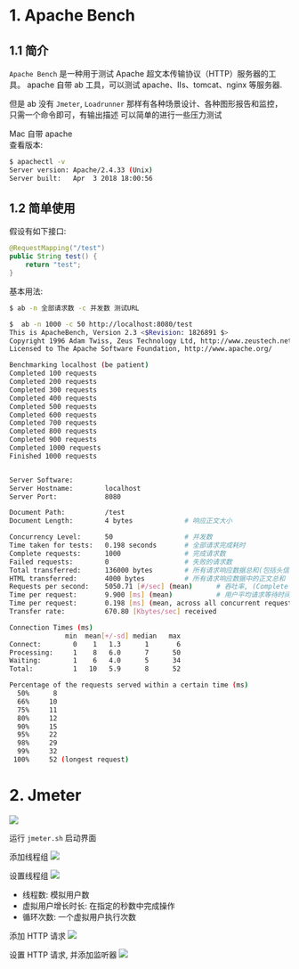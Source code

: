 # 1. Apache Bench
## 1.1 简介
`Apache Bench` 是一种用于测试 Apache 超文本传输协议（HTTP）服务器的工具。 apache 自带 ab 工具，可以测试
apache、IIs、tomcat、nginx 等服务器.

但是 ab 没有 `Jmeter`, `Loadrunner` 那样有各种场景设计、各种图形报告和监控，只需一个命令即可，有输出描述
可以简单的进行一些压力测试

Mac 自带 apache  
查看版本:

```bash
$ apachectl -v
Server version: Apache/2.4.33 (Unix)
Server built:   Apr  3 2018 18:00:56
```

## 1.2 简单使用
假设有如下接口:
```java
@RequestMapping("/test")
public String test() {
    return "test";
}
```

基本用法:
```bash
$ ab -n 全部请求数 -c 并发数 测试URL
```

```bash
$  ab -n 1000 -c 50 http://localhost:8080/test
This is ApacheBench, Version 2.3 <$Revision: 1826891 $>
Copyright 1996 Adam Twiss, Zeus Technology Ltd, http://www.zeustech.net/
Licensed to The Apache Software Foundation, http://www.apache.org/

Benchmarking localhost (be patient)
Completed 100 requests
Completed 200 requests
Completed 300 requests
Completed 400 requests
Completed 500 requests
Completed 600 requests
Completed 700 requests
Completed 800 requests
Completed 900 requests
Completed 1000 requests
Finished 1000 requests


Server Software:
Server Hostname:        localhost
Server Port:            8080

Document Path:          /test
Document Length:        4 bytes             # 响应正文大小

Concurrency Level:      50                  # 并发数
Time taken for tests:   0.198 seconds       # 全部请求完成耗时
Complete requests:      1000                # 完成请求数
Failed requests:        0                   # 失败的请求数
Total transferred:      136000 bytes        # 所有请求响应数据总和(包括头信息 + 正文信息)
HTML transferred:       4000 bytes          # 所有请求响应数据中的正文总和
Requests per second:    5050.71 [#/sec] (mean)      # 吞吐率, (Complete requests) / (Time taken for tests)
Time per request:       9.900 [ms] (mean)           # 用户平均请求等待时间
Time per request:       0.198 [ms] (mean, across all concurrent requests)   # 服务器平均请求等待时间
Transfer rate:          670.80 [Kbytes/sec] received                        # 请求在单位时间内从服务器获取的数据长度 (Total transferred) / (Time taken for tests)

Connection Times (ms)
              min  mean[+/-sd] median   max
Connect:        0    1   1.3      1       6
Processing:     1    8   6.0      7      50
Waiting:        1    6   4.0      5      34
Total:          1   10   5.9      8      52

Percentage of the requests served within a certain time (ms)
  50%      8
  66%     10
  75%     11
  80%     12
  90%     15
  95%     22
  98%     29
  99%     32
 100%     52 (longest request)
```

# 2. Jmeter
![](http://oetw0yrii.bkt.clouddn.com/18-7-8/26052954.jpg)

运行 `jmeter.sh` 启动界面

添加线程组
![](http://oetw0yrii.bkt.clouddn.com/18-7-8/87665889.jpg)

设置线程组
![](http://oetw0yrii.bkt.clouddn.com/18-7-8/1829110.jpg)
- 线程数: 模拟用户数
- 虚拟用户增长时长: 在指定的秒数中完成操作
- 循环次数: 一个虚拟用户执行次数

添加 HTTP 请求
![](http://oetw0yrii.bkt.clouddn.com/18-7-8/17026331.jpg)

设置 HTTP 请求, 并添加监听器
![](http://oetw0yrii.bkt.clouddn.com/18-7-8/50380382.jpg)
